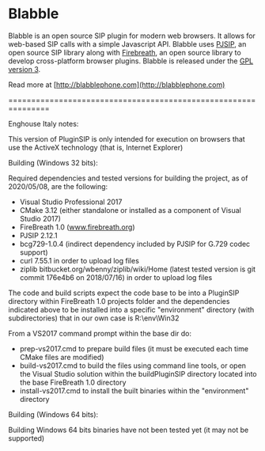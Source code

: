 Blabble
=======

Blabble is an open source SIP plugin for modern web browsers. It allows for web-based SIP calls with a simple Javascript API. Blabble uses [PJSIP](http://www.pjsip.org/), an open source SIP library along with [Firebreath](http://www.firebreath.org/), an open source library to develop cross-platform browser plugins. Blabble is released under the [GPL version 3](http://www.gnu.org/licenses/gpl-3.0.html).

Read more at [http://blabblephone.com](http://blabblephone.com)


===============================================================


Enghouse Italy notes:


This version of PluginSIP is only intended for execution on browsers that use the ActiveX technology (that is, Internet Explorer)

Building (Windows 32 bits):

Required dependencies and tested versions for building the project, as of 2020/05/08, are the following:
- Visual Studio Professional 2017
- CMake 3.12 (either standalone or installed as a component of Visual Studio 2017)
- FireBreath 1.0 (www.firebreath.org)
- PJSIP 2.12.1
- bcg729-1.0.4 (indirect dependency included by PJSIP for G.729 codec support)
- curl 7.55.1 in order to upload log files
- ziplib bitbucket.org/wbenny/ziplib/wiki/Home (latest tested version is git commit 176e4b6 on 2018/07/16) in order to upload log files

The code and build scripts expect the code base to be into a PluginSIP directory within FireBreath 1.0 projects folder and the dependencies
indicated above to be installed into a specific "environment" directory (with subdirectories) that in our own case is R:\env\Win32


From a VS2017 command prompt within the base dir do:

- prep-vs2017.cmd to prepare build files (it must be executed each time CMake files are modified)
- build-vs2017.cmd to build the files using command line tools, or open the Visual Studio solution within the buildPluginSIP
  directory located into the base FireBreath 1.0 directory
- install-vs2017.cmd to install the built binaries within the "environment" directory


Building (Windows 64 bits):

Building Windows 64 bits binaries have not been tested yet (it may not be supported)
